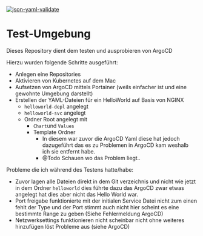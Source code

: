 [![json-yaml-validate](https://github.com/ni920/CICDTestRepo/actions/workflows/main.yml/badge.svg)](https://github.com/ni920/CICDTestRepo/actions/workflows/main.yml)

# Test-Umgebung

Dieses Repository dient dem testen und ausprobieren von ArgoCD

Hierzu wurden folgende Schritte ausgeführt:

- Anlegen eine Repositories
- Aktivieren von Kubernetes auf dem Mac
- Aufsetzen von ArgoCD mittels Portainer (weils einfacher ist und eine gewohnte Umgebung darstellt)
- Erstellen der YAML-Dateien für ein HelloWorld auf Basis von NGINX
  - ``helloworld-depl`` angelegt
  - ``helloworld-svc`` angelegt
  - Ordner Root angelegt mit 
    - ``Chart``und `Values`
    - Template Ordner
      - In diesem war zuvor die ArgoCD Yaml diese hat jedoch dazugeführt das es zu Problemen in ArgoCD kam weshalb ich sie entfernt habe. 
      - @Todo Schauen wo das Problem liegt..



Probleme die ich während des Testens hatte/habe:

- Zuvor lagen alle Dateien direkt in dem Git verzeichnis und nicht wie jetzt in dem Ordner ``helloworld`` dies führte dazu das ArgoCD zwar etwas angelegt hat dies aber nicht das Hello World war. 
- Port freigabe funktionierte mit der initialen Service Datei nicht zum einen fehlt der Type und der Port stimmt auch nicht hier scheint es eine bestimmte Range zu geben (Siehe Fehlermeldung ArgoCD)
- Netzwerksettings funktionieren nicht scheinbar nicht ohne weiteres hinzufügen löst Probleme aus (siehe ArgoCD)
